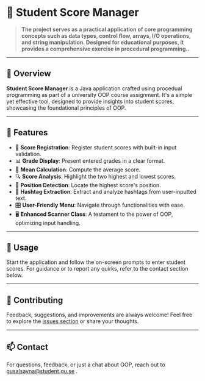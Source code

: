 # 📘 Student Score Manager

> **The project serves as a practical application of core programming concepts such as data types, control flow, arrays, I/O operations, and string manipulation. Designed for educational purposes, it provides a comprehensive exercise in procedural programming..**

---

## 📖 Overview

**Student Score Manager** is a Java application crafted using procedual programming as part of a university OOP course assignment. It's a simple yet effective tool, designed to provide insights into student scores, showcasing the foundational principles of OOP.

---

## 🌱 Features

- 📝 **Score Registration**: Register student scores with built-in input validation.
- 📊 **Grade Display**: Present entered grades in a clear format.
- 🧮 **Mean Calculation**: Compute the average score.
- 🔍 **Score Analysis**: Highlight the two highest and lowest scores.
- 📍 **Position Detection**: Locate the highest score's position.
- 📲 **Hashtag Extraction**: Extract and analyze hashtags from user-inputted text.
- 🎛️ **User-Friendly Menu**: Navigate through functionalities with ease.
- 🖥️ **Enhanced Scanner Class**: A testament to the power of OOP, optimizing input handling.

---

## 🚀 Usage

Start the application and follow the on-screen prompts to enter student scores. For guidance or to report any quirks, refer to the contact section below.

---

## 🤝 Contributing

Feedback, suggestions, and improvements are always welcome! Feel free to explore the [issues section](#) or share your thoughts.

---

## 📫 Contact

For questions, feedback, or just a chat about OOP, reach out to gusalsayna@student.gu.se .
